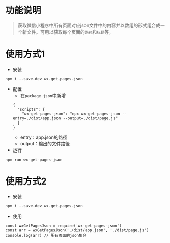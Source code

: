 # 功能说明
> 获取微信小程序中所有页面对应json文件中的内容并以数组的形式组合成一个新文件。可用以获取每个页面的`路径`和`标题`等。

# 使用方式1
* 安装
```
npm i --save-dev wx-get-pages-json
```
* 配置
    * 在`package.json`中新增
    ```
    {
      "scripts": {
        "wx-get-pages-json": "npx wx-get-pages-json --entry=./dist/app.json --output=./dist/page.js"
      }
    }
    ```
    * entry：app.json的路径
    * output：输出的文件路径
* 运行
```
npm run wx-get-pages-json
```

# 使用方式2
* 安装
```
npm i --save-dev wx-get-pages-json
```
* 使用
```
const wxGetPagesJson = require('wx-get-pages-json')
const arr = wxGetPagesJson('./dist/app.json', './dist/page.js')
console.log(arr) // 所有页面的json集合
```
